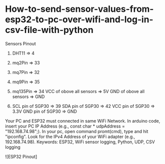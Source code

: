 # How-to-send-sensor-values-from-esp32-to-pc-over-wifi-and-log-in-csv-file-with-python
Sensors Pinout
1.  DHT11                    =>     4
2.  mq2Pin                   =>    33
3.  mq7Pin                   =>    32
4.  mq9Pin                   =>    35
5.  mq135Pin                 =>  34
    VCC of obove all sensors =>  5V
    GND of obove all sensors =>  GND

6.  SCL pin of SGP30          =>   39
    SDA pin of SGP30          =>  42
    VCC pin of SGP30          =>  3.3V
    GND pin of SGP30          =>  GND

Your PC and ESP32 must connected in same WiFi Network.
In arduino code, insert your PC IP Address (e.g., const char * udpAddress = "192.168.74.98";).
In your pc, open command promt(cmd), type and hit "ipconfig". Look for the IPv4 Address of your WiFi adapter (e.g., 192.168.74.98).
Keywords: ESP32, WiFi sensor logging, Python, UDP, CSV logging

![ESP32 Pinout]
